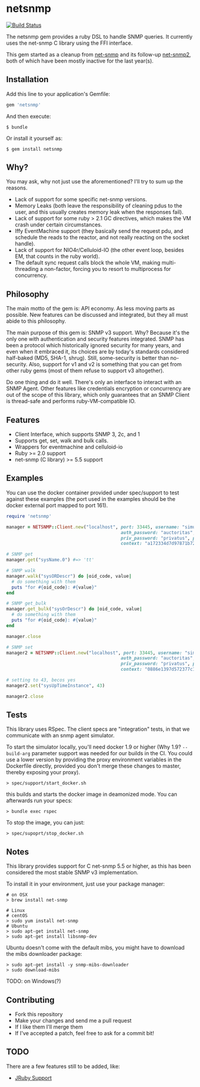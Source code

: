 # netsnmp 

[![Build Status](https://travis-ci.org/swisscom/ruby-netsnmp.svg?branch=master)](https://travis-ci.org/swisscom/ruby-netsnmp)

The netsnmp gem provides a ruby DSL to handle SNMP queries. It currently uses the net-snmp C library using the FFI interface. 

This gem started as a cleanup from [net-snmp](https://github.com/mixtli/net-snmp) and its follow-up [net-snmp2](https://github.com/jbreeden/net-snmp2), both of which have been mostly inactive for the last year(s).

## Installation

Add this line to your application's Gemfile:

```ruby 
gem 'netsnmp'
```

And then execute:

```
$ bundle
```

Or install it yourself as:

```
$ gem install netsnmp
```

## Why?

You may ask, why not just use the aforementioned? I'll try to sum up the reasons. 

* Lack of support for some specific net-snmp versions. 
* Memory Leaks (both leave the responsibility of cleaning pdus to the user, and this usually creates memory leak when the responses fail). 
* Lack of support for some ruby > 2.1 GC directives, which makes the VM crash under certain circumstances. 
* Iffy EventMachine support (they basically send the request pdu, and schedule the reads to the reactor, and not really reacting on the socket handle).
* Lack of support for NIO4r/Celluloid-IO (the other event loop, besides EM, that counts in the ruby world). 
* The default sync request calls block the whole VM, making multi-threading a non-factor, forcing you to resort to multiprocess for concurrency. 


## Philosophy

The main motto of the gem is: API economy. As less moving parts as possible. New features can be discussed and integrated, but they all must abide to this philosophy. 

The main purpose of this gem is: SNMP v3 support. Why? Because it's the only one with authentication and security features integrated. SNMP has been a protocol which historically ignored security for many years, and even when it embraced it, its choices are by today's standards considered half-baked (MD5, SHA-1, shrug). Still, some-security is better than no-security. Also, support for v1 and v2 is something that you can get from other ruby gems (most of them refuse to support v3 altogether).

Do one thing and do it well. There's only an interface to interact with an SNMP Agent. Other features like credentials encryption or concurrency are out of the scope of this library, which only guarantees that an SNMP Client is thread-safe and performs ruby-VM-compatible IO. 

## Features

* Client Interface, which supports SNMP 3, 2c, and 1
* Supports get, set, walk and bulk calls. 
* Wrappers for eventmachine and celluloid-io
* Ruby >= 2.0 support
* net-snmp (C library) >= 5.5 support

## Examples

You can use the docker container provided under spec/support to test against these examples (the port used in the examples should be the docker external port mapped to port 161). 

```ruby
require 'netsnmp'

manager = NETSNMP::Client.new("localhost", port: 33445, username: "simulator",
                                           auth_password: "auctoritas", auth_protocol: :md5, 
                                           priv_password: "privatus", priv_protocol: :des,
                                           context: "a172334d7d97871b72241397f713fa12")

# SNMP get
manager.get("sysName.0") #=> 'tt'

# SNMP walk
manager.walk("sysORDescr") do |oid_code, value|
  # do something with them  
  puts "for #{oid_code}: #{value}"
end

# SNMP get_bulk
manager.get_bulk("sysOrDescr") do |oid_code, value|
  # do something with them  
  puts "for #{oid_code}: #{value}"
end

manager.close

# SNMP set
manager2 = NETSNMP::Client.new("localhost", port: 33445, username: "simulator",
                                           auth_password: "auctoritas", auth_protocol: :md5, 
                                           priv_password: "privatus", priv_protocol: :des,
                                           context: "0886e1397d572377c17c15036a1e6c66")

# setting to 43, becos yes
manager2.set("sysUpTimeInstance", 43) 

manager2.close
```

## Tests

This library uses RSpec. The client specs are "integration" tests, in that we communicate with an snmp agent simulator. 

To start the simulator locally, you'll need docker 1.9 or higher (Why 1.9? ```--build-arg``` parameter support was needed for our builds in the CI. You could use a lower version by providing the proxy environment variables in the Dockerfile directly, provided you don't merge these changes to master, thereby exposing your proxy). 

```
> spec/support/start_docker.sh
```

this builds and starts the docker image in deamonized mode. You can afterwards run your specs:

```
> bundle exec rspec
```

To stop the image, you can just:

```
> spec/supoprt/stop_docker.sh
```

## Notes

This library provides support for C net-snmp 5.5 or higher, as this has been considered the most stable SNMP v3 implementation.

To install it in your environment, just use your package manager:

```
# on OSX
> brew install net-snmp  

# Linux
# centOS
> sudo yum install net-snmp
# Ubuntu
> sudo apt-get install net-snmp
> sudo apt-get install libsnmp-dev
```

Ubuntu doesn't come with the default mibs, you might have to download the mibs downloader package:

```
> sudo apt-get install -y snmp-mibs-downloader
> sudo download-mibs
```

TODO: on Windows(?)

## Contributing

* Fork this repository
* Make your changes and send me a pull request
* If I like them I'll merge them
* If I've accepted a patch, feel free to ask for a commit bit!

## TODO

There are a few features still to be added, like:

* [JRuby Support](https://github.com/celluloid/nio4r/issues/94)

